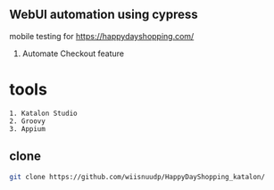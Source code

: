 ## WebUI automation using cypress
mobile testing for https://happydayshopping.com/
  1. Automate Checkout feature

# tools
    1. Katalon Studio
    2. Groovy
    3. Appium
    
## clone
```bash
git clone https://github.com/wiisnuudp/HappyDayShopping_katalon/

